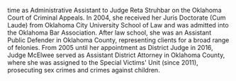 ﻿---
fname: 'Michele'
lname: 'McElwee'
id: 1143
published: false
layout: judge-bio
---
time as Administrative Assistant to Judge Reta Struhbar on the Oklahoma Court of Criminal Appeals. In 2004, she received her Juris Doctorate (Cum Laude) from Oklahoma City University School of Law and was admitted into the Oklahoma Bar Association. After law school, she was an Assistant Public Defender in Oklahoma County, representing clients for a broad range of felonies. From 2005 until her appointment as District Judge in 2016, Judge McElwee served as Assistant District Attorney in Oklahoma County, where she was assigned to the Special Victims' Unit (since 2011), prosecuting sex crimes and crimes against children.</p>
